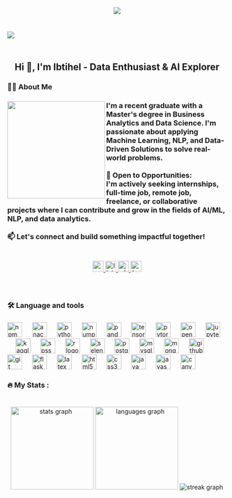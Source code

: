 <div align="center">
  <img weight="220" src="https://i.postimg.cc/HxRFRmVP/Copy-of-Navy-Blue-Geometric-Technology-Linked-In-Banner.png"  />
</div>

###

<br clear="both">

<img align="left" src="https://visitor-badge.laobi.icu/badge?page_id=ibtihel-dhaouadi.ibtihel-dhaouadi&"  />

###

<br clear="both">

<h2 align="center">Hi 👋, I'm Ibtihel - Data Enthusiast & AI Explorer</h2>

###

<h3 align="left">👩‍💻  About Me</h3>

###

<img align="left" height="224" src="https://i.postimg.cc/Qxpv4Rs0/Chat-GPT-Image-30-mai-2025-01-08-54-removebg-preview.png"  />

###

<h3 align="left">I'm a recent graduate with a Master's degree in Business Analytics and Data Science. I'm passionate about applying Machine Learning, NLP, and Data-Driven Solutions to solve real-world problems.<br><br>🤝 Open to Opportunities:<br>I'm actively seeking internships, full-time job, remote job, freelance, or collaborative projects where I can contribute and grow in the fields of AI/ML, NLP, and data analytics.<br><br>📫 Let's connect and build something impactful together!</h3>

###

<br clear="both">

<div align="center">
  <a href="mailto:ibtihel.dhaouadi98@gmail.com" target="_blank">
    <img src="https://img.shields.io/static/v1?message=Gmail&logo=gmail&label=&color=D14836&logoColor=white&labelColor=&style=for-the-badge" height="25" alt="gmail logo"  />
  </a>
  <a href="https://www.linkedin.com/in/ibtihel-dhaouadi/" target="_blank">
    <img src="https://img.shields.io/static/v1?message=LinkedIn&logo=linkedin&label=&color=0077B5&logoColor=white&labelColor=&style=for-the-badge" height="25" alt="linkedin logo"  />
  </a>
  <a href="https://wa.me/+21692264106" target="_blank">
    <img src="https://img.shields.io/static/v1?message=Whatsapp&logo=whatsapp&label=&color=25D366&logoColor=white&labelColor=&style=for-the-badge" height="25" alt="whatsapp logo"  />
  </a>
  <a href="https://ibtiheldhaouadi.wixsite.com/home/en" target="_blank">
    <img src="https://img.shields.io/static/v1?message=Portfolio&logo=ko-fi&label=&color=F16061&logoColor=white&labelColor=&style=for-the-badge" height="25" alt="ko-fi logo"  />
  </a>
</div>

###

<br clear="both">

<h3 align="left">🛠 Language and tools</h3>

###

<div align="left">
  <img src="https://cdn.jsdelivr.net/gh/devicons/devicon/icons/npm/npm-original-wordmark.svg" height="34" alt="npm logo"  />
  <img width="15" />
  <img src="https://cdn.jsdelivr.net/gh/devicons/devicon/icons/anaconda/anaconda-original.svg" height="34" alt="anaconda logo"  />
  <img width="15" />
  <img src="https://skillicons.dev/icons?i=py" height="34" alt="python logo"  />
  <img width="15" />
  <img src="https://cdn.jsdelivr.net/gh/devicons/devicon/icons/numpy/numpy-original.svg" height="34" alt="numpy logo"  />
  <img width="15" />
  <img src="https://cdn.jsdelivr.net/gh/devicons/devicon/icons/pandas/pandas-original.svg" height="34" alt="pandas logo"  />
  <img width="15" />
  <img src="https://cdn.jsdelivr.net/gh/devicons/devicon/icons/tensorflow/tensorflow-original.svg" height="34" alt="tensorflow logo"  />
  <img width="15" />
  <img src="https://cdn.jsdelivr.net/gh/devicons/devicon/icons/pytorch/pytorch-original.svg" height="34" alt="pytorch logo"  />
  <img width="15" />
  <img src="https://cdn.jsdelivr.net/gh/devicons/devicon/icons/opencv/opencv-original.svg" height="34" alt="opencv logo"  />
  <img width="15" />
  <img src="https://cdn.jsdelivr.net/gh/devicons/devicon/icons/jupyter/jupyter-original.svg" height="34" alt="jupyter logo"  />
  <img width="15" />
  <img src="https://cdn.jsdelivr.net/gh/devicons/devicon/icons/kaggle/kaggle-original.svg" height="34" alt="kaggle logo"  />
  <img width="15" />
  <img src="https://cdn.jsdelivr.net/gh/devicons/devicon/icons/spss/spss-original.svg" height="34" alt="spss logo"  />
  <img width="15" />
  <img src="https://cdn.jsdelivr.net/gh/devicons/devicon/icons/r/r-original.svg" height="34" alt="r logo"  />
  <img width="15" />
  <img src="https://cdn.jsdelivr.net/gh/devicons/devicon/icons/selenium/selenium-original.svg" height="34" alt="selenium logo"  />
  <img width="15" />
  <img src="https://cdn.jsdelivr.net/gh/devicons/devicon/icons/postgresql/postgresql-original.svg" height="34" alt="postgresql logo"  />
  <img width="15" />
  <img src="https://cdn.jsdelivr.net/gh/devicons/devicon/icons/mysql/mysql-original.svg" height="34" alt="mysql logo"  />
  <img width="15" />
  <img src="https://cdn.jsdelivr.net/gh/devicons/devicon/icons/mongodb/mongodb-original.svg" height="34" alt="mongodb logo"  />
  <img width="15" />
  <img src="https://cdn.jsdelivr.net/gh/devicons/devicon/icons/github/github-original.svg" height="34" alt="github logo"  />
  <img width="15" />
  <img src="https://cdn.jsdelivr.net/gh/devicons/devicon/icons/git/git-original.svg" height="34" alt="git logo"  />
  <img width="15" />
  <img src="https://cdn.jsdelivr.net/gh/devicons/devicon/icons/flask/flask-original.svg" height="34" alt="flask logo"  />
  <img width="15" />
  <img src="https://cdn.jsdelivr.net/gh/devicons/devicon/icons/latex/latex-original.svg" height="34" alt="latex logo"  />
  <img width="15" />
  <img src="https://cdn.jsdelivr.net/gh/devicons/devicon/icons/html5/html5-original.svg" height="34" alt="html5 logo"  />
  <img width="15" />
  <img src="https://cdn.jsdelivr.net/gh/devicons/devicon/icons/css3/css3-original.svg" height="34" alt="css3 logo"  />
  <img width="15" />
  <img src="https://cdn.jsdelivr.net/gh/devicons/devicon/icons/java/java-original.svg" height="34" alt="java logo"  />
  <img width="15" />
  <img src="https://cdn.jsdelivr.net/gh/devicons/devicon/icons/javascript/javascript-original.svg" height="34" alt="javascript logo"  />
  <img width="15" />
  <img src="https://cdn.jsdelivr.net/gh/devicons/devicon/icons/canva/canva-original.svg" height="34" alt="canva logo"  />
</div>

###

<h3 align="left">🔥   My Stats :</h3>

###

<br clear="both">

<div align="center">
  <img src="https://github-readme-stats.vercel.app/api?username=ibtihel-dhaouadi&hide_title=false&hide_rank=false&show_icons=true&include_all_commits=true&count_private=true&disable_animations=false&theme=radical&locale=en&hide_border=true&order=1" height="190" alt="stats graph"  />
  <img src="https://github-readme-stats.vercel.app/api/top-langs?username=ibtihel-dhaouadi&locale=en&hide_title=false&layout=compact&card_width=320&langs_count=5&theme=radical&hide_border=true&order=2" height="190" alt="languages graph"  />
  <img src="https://streak-stats.demolab.com?user=ibtihel-dhaouadi&locale=en&mode=daily&theme=radical&hide_border=true&border_radius=5&order=3" weight="220" alt="streak graph"  />
</div>

###


